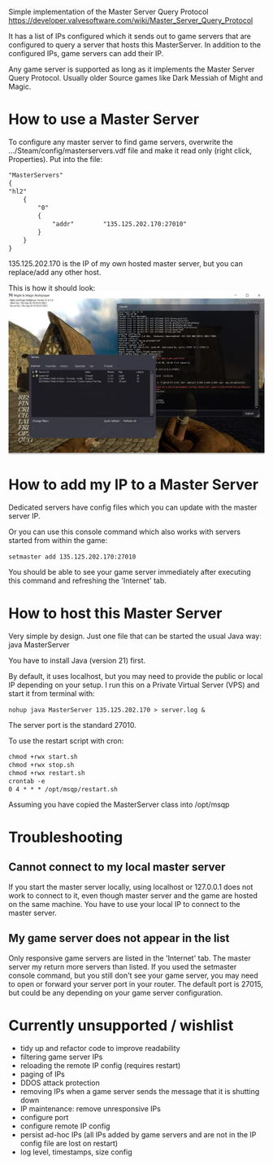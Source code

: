 Simple implementation of the Master Server Query Protocol
https://developer.valvesoftware.com/wiki/Master_Server_Query_Protocol

It has a list of IPs configured which it sends out to game servers that are configured to query a server that hosts this MasterServer.
In addition to the configured IPs, game servers can add their IP.

Any game server is supported as long as it implements the Master Server Query Protocol. Usually older Source games like Dark Messiah of Might and Magic.


# How to use a Master Server
To configure any master server to find game servers, overwrite the .../Steam/config/masterservers.vdf file and make it read only (right click, Properties).
Put into the file:
```
"MasterServers"
{
"hl2"
    {
        "0"
        {
            "addr"        "135.125.202.170:27010"
        }
    }
}
```

135.125.202.170 is the IP of my own hosted master server, but you can replace/add any other host.

This is how it should look:
<img src="./masterServerDM.JPG" alt="Screenshot of the ingame master server query results.">


# How to add my IP to a Master Server
Dedicated servers have config files which you can update with the master server IP.

Or you can use this console command which also works with servers started from within the game:

`setmaster add 135.125.202.170:27010`

You should be able to see your game server immediately after executing this command and refreshing the 'Internet' tab.

# How to host this Master Server
Very simple by design. Just one file that can be started the usual Java way:
java MasterServer

You have to install Java (version 21) first.

By default, it uses localhost, but you may need to provide the public or local IP depending on your setup.
I run this on a Private Virtual Server (VPS) and start it from terminal with:

`nohup java MasterServer 135.125.202.170 > server.log &`

The server port is the standard 27010.

To use the restart script with cron:
```
chmod +rwx start.sh
chmod +rwx stop.sh
chmod +rwx restart.sh
crontab -e
0 4 * * * /opt/msqp/restart.sh
```
Assuming you have copied the MasterServer class into /opt/msqp


# Troubleshooting

## Cannot connect to my local master server

If you start the master server locally, using localhost or 127.0.0.1 does not work to connect to it, even though master server and the game are hosted on the same machine.
You have to use your local IP to connect to the master server.

## My game server does not appear in the list
Only responsive game servers are listed in the 'Internet' tab. The master server my return more servers than listed.
If you used the setmaster console command, but you still don't see your game server, you may need to open or forward your server port in your router.
The default port is 27015, but could be any depending on your game server configuration.


# Currently unsupported / wishlist
- tidy up and refactor code to improve readability
- filtering game server IPs
- reloading the remote IP config (requires restart)
- paging of IPs
- DDOS attack protection
- removing IPs when a game server sends the message that it is shutting down
- IP maintenance: remove unresponsive IPs
- configure port
- configure remote IP config
- persist ad-hoc IPs (all IPs added by game servers and are not in the IP config file are lost on restart)
- log level, timestamps, size config

